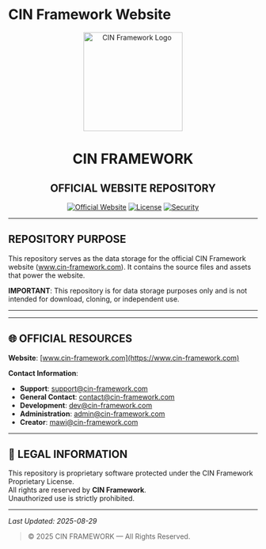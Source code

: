 # **CIN Framework Website**

<div align="center">
  <img src="https://cin-framework.github.io/.github/assets/img/CIN.svg" alt="CIN Framework Logo" width="200" height="200">
</div>

<h1 align="center">CIN FRAMEWORK</h1>
<h2 align="center">OFFICIAL WEBSITE REPOSITORY</h2>

<div align="center">

[![Official Website](https://img.shields.io/badge/Official_Website-www.cin--framework.com-dc2626?style=for-the-badge)](https://www.cin-framework.com)
[![License](https://img.shields.io/badge/License-Proprietary-red?style=for-the-badge)](LICENSE)
[![Security](https://img.shields.io/badge/Security-View_Policy-orange?style=for-the-badge)](SECURITY.md)

</div>

---

## REPOSITORY PURPOSE

This repository serves as the data storage for the official CIN Framework website (www.cin-framework.com). It contains the source files and assets that power the website.

**IMPORTANT**: This repository is for data storage purposes only and is not intended for download, cloning, or independent use.

---

---

## 🌐 OFFICIAL RESOURCES

**Website**: [www.cin-framework.com](https://www.cin-framework.com)

**Contact Information**:
- **Support**: support@cin-framework.com
- **General Contact**: contact@cin-framework.com
- **Development**: dev@cin-framework.com
- **Administration**: admin@cin-framework.com
- **Creator**: mawi@cin-framework.com

---

## 📜 LEGAL INFORMATION

This repository is proprietary software protected under the CIN Framework Proprietary License.  
All rights are reserved by **CIN Framework**.  
Unauthorized use is strictly prohibited.

---

*Last Updated: 2025-08-29*

> © 2025 CIN FRAMEWORK — All Rights Reserved.